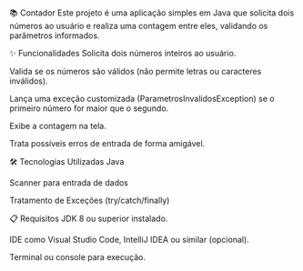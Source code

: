 📚 Contador
Este projeto é uma aplicação simples em Java que solicita dois números ao usuário e realiza uma contagem entre eles, validando os parâmetros informados.

✨ Funcionalidades
Solicita dois números inteiros ao usuário.

Valida se os números são válidos (não permite letras ou caracteres inválidos).

Lança uma exceção customizada (ParametrosInvalidosException) se o primeiro número for maior que o segundo.

Exibe a contagem na tela.

Trata possíveis erros de entrada de forma amigável.

🛠️ Tecnologias Utilizadas
Java

Scanner para entrada de dados

Tratamento de Exceções (try/catch/finally)

📋 Requisitos
JDK 8 ou superior instalado.

IDE como Visual Studio Code, IntelliJ IDEA ou similar (opcional).

Terminal ou console para execução.
